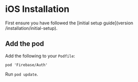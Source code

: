 # iOS Installation

First ensure you have followed the [initial setup guide](version /installation/initial-setup).

## Add the pod

Add the following to your `Podfile`:

```
pod 'Firebase/Auth'
```

Run `pod update`.
